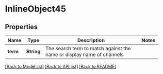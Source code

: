 # InlineObject45

## Properties

Name | Type | Description | Notes
------------ | ------------- | ------------- | -------------
**term** | **String** | The search term to match against the name or display name of channels | 

[[Back to Model list]](../README.md#documentation-for-models) [[Back to API list]](../README.md#documentation-for-api-endpoints) [[Back to README]](../README.md)



